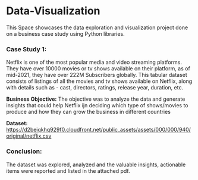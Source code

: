 # Data-Visualization
This Space showcases the data exploration and visualization project done on a business case study using Python libraries. 

### Case Study 1:

Netflix is one of the most popular media and video streaming platforms. They have over 10000 movies or tv shows available on their platform, as of mid-2021, they have over 222M Subscribers globally. This tabular dataset consists of listings of all the movies and tv shows available on Netflix, along with details such as - cast, directors, ratings, release year, duration, etc.

**Business Objective:**
The objective was to analyze the data and generate insights that could help Netflix ijn deciding which type of shows/movies to produce and how they can grow the business in different countries

**Dataset:** https://d2beiqkhq929f0.cloudfront.net/public_assets/assets/000/000/940/original/netflix.csv

### Conclusion:
The dataset was explored, analyzed and the valuable insights, actionable items were reported and listed in the attached pdf.
